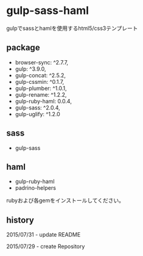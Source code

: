 # gulp-sass-haml
gulpでsassとhamlを使用するhtml5/css3テンプレート

## package

- browser-sync: ^2.7.7,
- gulp: ^3.9.0,
- gulp-concat: ^2.5.2,
- gulp-cssmin: ^0.1.7,
- gulp-plumber: ^1.0.1,
- gulp-rename: ^1.2.2,
- gulp-ruby-haml: 0.0.4,
- gulp-sass: ^2.0.4,
- gulp-uglify: ^1.2.0

## sass

- gulp-sass

## haml

- gulp-ruby-haml
- padrino-helpers

rubyおよび各gemをインストールしてください。

## history

2015/07/31 - update README

2015/07/29 - create Repository

